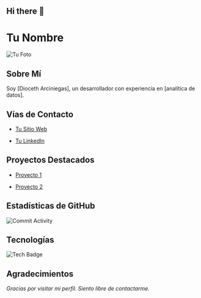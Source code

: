 ## Hi there 👋



# Tu Nombre

![Tu Foto](URL_DE_TU_FOTO)



## Sobre Mí

Soy [Dioceth Arciniegas], un desarrollador con experiencia en [analítica de datos].



## Vías de Contacto

- [Tu Sitio Web](URL_DE_TU_SITIO)

- [Tu LinkedIn](URL_DE_TU_LINKEDIN)



## Proyectos Destacados

- [Proyecto 1](URL_DEL_PROYECTO_1)

- [Proyecto 2](URL_DEL_PROYECTO_2)



## Estadísticas de GitHub

![Commit Activity](URL_DE_TU_BATCH)



## Tecnologías

![Tech Badge](https://img.shields.io/badge/Technology-Name-Color)



## Agradecimientos

*Gracias por visitar mi perfil. Siento libre de contactarme.*